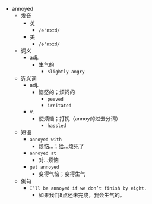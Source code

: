 - annoyed
  - 发音
    - 英
      - `/ə'nɔɪd/`
    - 美
      - `/ə'nɔɪd/`
  - 词义
    - adj.
      - 生气的
        - `slightly angry`
  - 近义词
    - adj.
      - 恼怒的；烦闷的
        - `peeved`
        - `irritated`
    - v.
      - 使烦恼；打扰（annoy的过去分词）
        - `hassled`
  - 短语
    - `annoyed with`
      - 烦恼…；给…烦死了 
    - `annoyed at`
      - 对…烦恼 
    - `get annoyed`
      - 变得气恼；变得生气 
  - 例句
    - `I’ll be annoyed if we don’t finish by eight.`
      - 如果我们8点还未完成，我会生气的。

